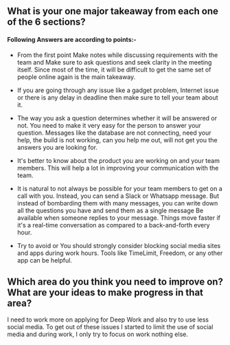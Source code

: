 ## What is your one major takeaway from each one of the 6 sections?

#### Following Answers are according to points:-

* From the first point Make notes while discussing requirements with the team and Make sure to ask questions and seek clarity in the meeting itself. Since most of the time, it will be difficult to get the same set of people online again is the main takeaway.

* If you are going through any issue like a gadget problem, Internet issue or there is any delay in deadline then make sure to tell your team about it.

* The way you ask a question determines whether it will be answered or not. You need to make it very easy for the person to answer your question. Messages like the database are not connecting, need your help, the build is not working, can you help me out, will not get you the answers you are looking for.

* It's better to know about the product you are working on and your team members. This will help a lot in improving your communication with the team.

* It is natural to not always be possible for your team members to get on a call with you. Instead, you can send a Slack or Whatsapp message. But instead of bombarding them with many messages, you can write down all the questions you have and send them as a single message
Be available when someone replies to your message. Things move faster if it's a real-time conversation as compared to a back-and-forth every hour.

* Try to avoid or You should strongly consider blocking social media sites and apps during work hours. Tools like TimeLimit, Freedom, or any other app can be helpful. 


## Which area do you think you need to improve on? What are your ideas to make progress in that area?

 I need to work more on applying for Deep Work and also try to use less social media. To get out of these issues I started to limit the use of social media and during work, I only try to focus on work nothing else.
